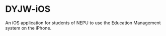 # DYJW-iOS
An iOS application for students of NEPU to use the Education Management system on the iPhone.
